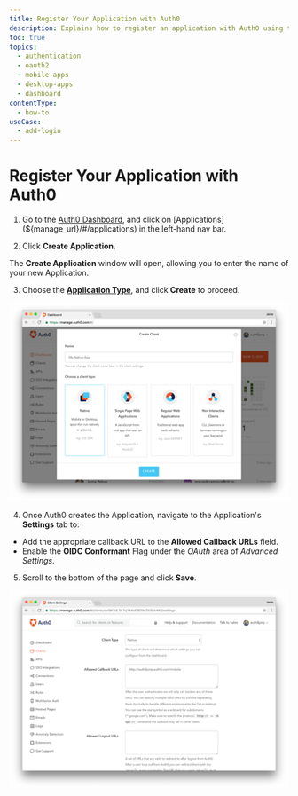 ```yaml
---
title: Register Your Application with Auth0
description: Explains how to register an application with Auth0 using the Dashboard.
toc: true
topics:
  - authentication
  - oauth2
  - mobile-apps
  - desktop-apps
  - dashboard
contentType: 
  - how-to
useCase:
  - add-login
---
```

# Register Your Application with Auth0


1. Go to the [Auth0 Dashboard](${manage_url}), and click on [Applications](${manage_url}/#/applications) in the left-hand nav bar. 

2. Click **Create Application**.

The **Create Application** window will open, allowing you to enter the name of your new Application. 

3. Choose the [**Application Type**](/application-auth/reference/dashboard/app-settings.md), and click **Create** to proceed.

![](/media/articles/client-auth/mobile-desktop/create-client.png)

4. Once Auth0 creates the Application, navigate to the Application's **Settings** tab to:

* Add the appropriate callback URL to the **Allowed Callback URLs** field.
* Enable the **OIDC Conformant** Flag under the *OAuth* area of *Advanced Settings*.

5. Scroll to the bottom of the page and click **Save**.

![](/media/articles/client-auth/mobile-desktop/allowed-callback-url.png)
